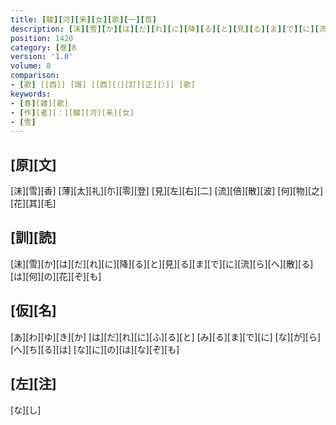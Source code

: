 ```yaml
---
title: [駿][河][釆][女][歌][一][首]
description: [沫][雪][か][は][だ][れ][に][降][る][と][見][る][ま][で][に][流][ら][へ][散][る][は][何][の][花][ぞ][も]
position: 1420
category: [巻]8
version: '1.0'
volume: 8
comparison:
- [歌] [[西]] [謌] [[西][（][訂][正][）]] [歌]
keywords:
- [春][雑][歌]
- [作][者][：][駿][河][釆][女]
- [雪]
---
```


## [原][文]

[沫][雪][香] [薄][太][礼][尓][零][登] [見][左][右][二] [流][倍][散][波] [何][物][之][花][其][毛]

## [訓][読]

[沫][雪][か][は][だ][れ][に][降][る][と][見][る][ま][で][に][流][ら][へ][散][る][は][何][の][花][ぞ][も]

## [仮][名]

[あ][わ][ゆ][き][か] [は][だ][れ][に][ふ][る][と] [み][る][ま][で][に] [な][が][ら][へ][ち][る][は] [な][に][の][は][な][ぞ][も]

## [左][注]

[な][し]
